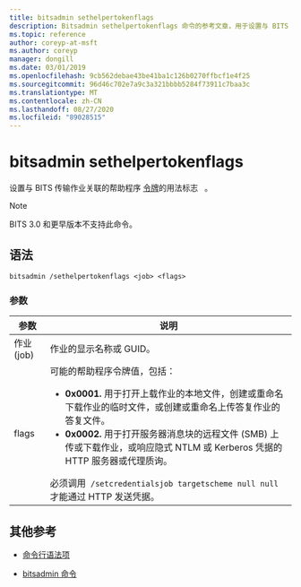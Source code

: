 ```yaml
---
title: bitsadmin sethelpertokenflags
description: Bitsadmin sethelpertokenflags 命令的参考文章，用于设置与 BITS 传输作业关联的帮助程序令牌的使用标志。
ms.topic: reference
author: coreyp-at-msft
ms.author: coreyp
manager: dongill
ms.date: 03/01/2019
ms.openlocfilehash: 9cb562debae43be41ba1c126b0270ffbcf1e4f25
ms.sourcegitcommit: 96d46c702e7a9c3a321bbbb5284f73911c7baa3c
ms.translationtype: MT
ms.contentlocale: zh-CN
ms.lasthandoff: 08/27/2020
ms.locfileid: "89028515"
---
```

# <a name="bitsadmin-sethelpertokenflags"></a>bitsadmin sethelpertokenflags

设置与 BITS 传输作业关联的帮助程序 [令牌](/windows/win32/bits/helper-tokens-for-bits-transfer-jobs)的用法标志   。

> [!NOTE]
> BITS 3.0 和更早版本不支持此命令。

## <a name="syntax"></a>语法

```
bitsadmin /sethelpertokenflags <job> <flags>
```

### <a name="parameters"></a>参数

| 参数 | 说明 |
| --------- | ----------- |
| 作业 (job) | 作业的显示名称或 GUID。 |
| flags | 可能的帮助程序令牌值，包括：<ul><li>**0x0001.** 用于打开上载作业的本地文件，创建或重命名下载作业的临时文件，或创建或重命名上传答复作业的答复文件。</li><li>**0x0002.** 用于打开服务器消息块的远程文件 (SMB) 上传或下载作业，或响应隐式 NTLM 或 Kerberos 凭据的 HTTP 服务器或代理质询。</li></ul>必须调用  `/setcredentialsjob targetscheme null null`   才能通过 HTTP 发送凭据。 |

## <a name="additional-references"></a>其他参考

- [命令行语法项](command-line-syntax-key.md)

- [bitsadmin 命令](bitsadmin.md)
